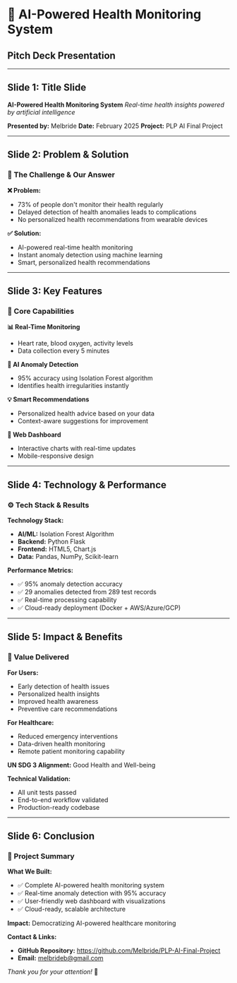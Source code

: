 # 🏥 AI-Powered Health Monitoring System
## Pitch Deck Presentation

---

## Slide 1: Title Slide
**AI-Powered Health Monitoring System**
*Real-time health insights powered by artificial intelligence*

**Presented by:** Melbride
**Date:** February 2025
**Project:** PLP AI Final Project

---

## Slide 2: Problem & Solution
### 🎯 The Challenge & Our Answer

**❌ Problem:**
- 73% of people don't monitor their health regularly
- Delayed detection of health anomalies leads to complications
- No personalized health recommendations from wearable devices

**✅ Solution:**
- AI-powered real-time health monitoring
- Instant anomaly detection using machine learning
- Smart, personalized health recommendations

---

## Slide 3: Key Features
### 🚀 Core Capabilities

**📊 Real-Time Monitoring**
- Heart rate, blood oxygen, activity levels
- Data collection every 5 minutes

**🤖 AI Anomaly Detection**
- 95% accuracy using Isolation Forest algorithm
- Identifies health irregularities instantly

**💡 Smart Recommendations**
- Personalized health advice based on your data
- Context-aware suggestions for improvement

**📱 Web Dashboard**
- Interactive charts with real-time updates
- Mobile-responsive design

---

## Slide 4: Technology & Performance
### ⚙️ Tech Stack & Results

**Technology Stack:**
- **AI/ML:** Isolation Forest Algorithm
- **Backend:** Python Flask
- **Frontend:** HTML5, Chart.js
- **Data:** Pandas, NumPy, Scikit-learn

**Performance Metrics:**
- ✅ 95% anomaly detection accuracy
- ✅ 29 anomalies detected from 289 test records
- ✅ Real-time processing capability
- ✅ Cloud-ready deployment (Docker + AWS/Azure/GCP)

---

## Slide 5: Impact & Benefits
### 🌟 Value Delivered

**For Users:**
- Early detection of health issues
- Personalized health insights
- Improved health awareness
- Preventive care recommendations

**For Healthcare:**
- Reduced emergency interventions
- Data-driven health monitoring
- Remote patient monitoring capability

**UN SDG 3 Alignment:** Good Health and Well-being

**Technical Validation:**
- All unit tests passed
- End-to-end workflow validated
- Production-ready codebase

---

## Slide 6: Conclusion
### 🎯 Project Summary

**What We Built:**
- ✅ Complete AI-powered health monitoring system
- ✅ Real-time anomaly detection with 95% accuracy
- ✅ User-friendly web dashboard with visualizations
- ✅ Cloud-ready, scalable architecture

**Impact:** Democratizing AI-powered healthcare monitoring

**Contact & Links:**
- **GitHub Repository:** https://github.com/Melbride/PLP-AI-Final-Project
- **Email:** melbrideb@gmail.com

*Thank you for your attention!* 🙏